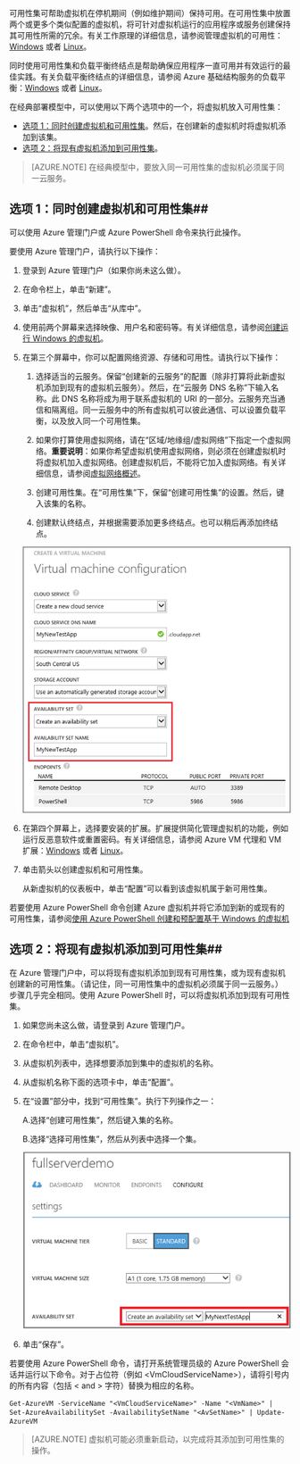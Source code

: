 

可用性集可帮助虚拟机在停机期间（例如维护期间）保持可用。在可用性集中放置两个或更多个类似配置的虚拟机，将可针对虚拟机运行的应用程序或服务创建保持其可用性所需的冗余。有关工作原理的详细信息，请参阅管理虚拟机的可用性：[Windows](/documentation/articles/virtual-machines-windows-manage-availability) 或者 [Linux](/documentation/articles/virtual-machines-linux-manage-availability)。

同时使用可用性集和负载平衡终结点是帮助确保应用程序一直可用并有效运行的最佳实践。有关负载平衡终结点的详细信息，请参阅 Azure 基础结构服务的负载平衡：[Windows](/documentation/articles/virtual-machines-windows-load-balance) 或者 [Linux](/documentation/articles/virtual-machines-linux-load-balance)。

在经典部署模型中，可以使用以下两个选项中的一个，将虚拟机放入可用性集：

- [选项 1：同时创建虚拟机和可用性集][]。然后，在创建新的虚拟机时将虚拟机添加到该集。
- [选项 2：将现有虚拟机添加到可用性集][]。

>[AZURE.NOTE] 在经典模型中，要放入同一可用性集的虚拟机必须属于同一云服务。

## <a id="createset"> </a>选项 1：同时创建虚拟机和可用性集##

可以使用 Azure 管理门户或 Azure PowerShell 命令来执行此操作。

要使用 Azure 管理门户，请执行以下操作：

1. 登录到 Azure 管理门户（如果你尚未这么做）。

2. 在命令栏上，单击“新建”。

3. 单击“虚拟机”，然后单击“从库中”。

4. 使用前两个屏幕来选择映像、用户名和密码等。有关详细信息，请参阅[创建运行 Windows 的虚拟机][]。

5. 在第三个屏幕中，你可以配置网络资源、存储和可用性。请执行以下操作：

	1. 选择适当的云服务。保留“创建新的云服务”的配置（除非打算将此新虚拟机添加到现有的虚拟机云服务）。然后，在“云服务 DNS 名称”下输入名称。此 DNS 名称将成为用于联系虚拟机的 URI 的一部分。云服务充当通信和隔离组。同一云服务中的所有虚拟机可以彼此通信、可以设置负载平衡，以及放入同一个可用性集。

	2. 如果你打算使用虚拟网络，请在“区域/地缘组/虚拟网络”下指定一个虚拟网络。**重要说明**：如果你希望虚拟机使用虚拟网络，则必须在创建虚拟机时将虚拟机加入虚拟网络。创建虚拟机后，不能将它加入虚拟网络。有关详细信息，请参阅[虚拟网络概述][]。

	3. 创建可用性集。在“可用性集”下，保留“创建可用性集”的设置。然后，键入该集的名称。

	4. 创建默认终结点，并根据需要添加更多终结点。也可以稍后再添加终结点。

	![创建新虚拟机的可用性集](./media/virtual-machines-common-classic-configure-availability/VMavailabilityset.png)

6. 在第四个屏幕上，选择要安装的扩展。扩展提供简化管理虚拟机的功能，例如运行反恶意软件或重置密码。有关详细信息，请参阅 Azure VM 代理和 VM 扩展：[Windows](/documentation/articles/virtual-machines-windows-classic-agents-and-extensions) 或者 [Linux](/documentation/articles/virtual-machines-linux-classic-agents-and-extensions)。

7.	单击箭头以创建虚拟机和可用性集。

	从新虚拟机的仪表板中，单击“配置”可以看到该虚拟机属于新可用性集。

若要使用 Azure PowerShell 命令创建 Azure 虚拟机并将它添加到新的或现有的可用性集，请参阅[使用 Azure PowerShell 创建和预配置基于 Windows 的虚拟机](/documentation/articles/virtual-machines-windows-classic-create-powershell)

## <a id="addmachine"> </a>选项 2：将现有虚拟机添加到可用性集##

在 Azure 管理门户中，可以将现有虚拟机添加到现有可用性集，或为现有虚拟机创建新的可用性集。（请记住，同一可用性集中的虚拟机必须属于同一云服务。） 步骤几乎完全相同。使用 Azure PowerShell 时，可以将虚拟机添加到现有可用性集。

1. 如果您尚未这么做，请登录到 Azure 管理门户。

2. 在命令栏中，单击“虚拟机”。

3. 从虚拟机列表中，选择想要添加到集中的虚拟机的名称。

4. 从虚拟机名称下面的选项卡中，单击“配置”。

5. 在“设置”部分中，找到“可用性集”。执行下列操作之一：

	A.选择“创建可用性集”，然后键入集的名称。

	B.选择“选择可用性集”，然后从列表中选择一个集。

	![创建现有虚拟机的可用性集](./media/virtual-machines-common-classic-configure-availability/VMavailabilityExistingVM.png)

6. 单击“保存”。

若要使用 Azure PowerShell 命令，请打开系统管理员级的 Azure PowerShell 会话并运行以下命令。对于占位符（例如 &lt;VmCloudServiceName&gt;），请将引号内的所有内容（包括 < and > 字符）替换为相应的名称。

	Get-AzureVM -ServiceName "<VmCloudServiceName>" -Name "<VmName>" | Set-AzureAvailabilitySet -AvailabilitySetName "<AvSetName>" | Update-AzureVM

>[AZURE.NOTE] 虚拟机可能必须重新启动，以完成将其添加到可用性集的操作。


<!-- LINKS -->
[选项 1：同时创建虚拟机和可用性集]: #createset
[选项 2：将现有虚拟机添加到可用性集]: #addmachine

[Azure 基础结构服务的负载平衡]: /documentation/articles/virtual-machines-linux-load-balance
[管理虚拟机的可用性]: /documentation/articles/virtual-machines-linux-manage-availability
[创建运行 Windows 的虚拟机]: /documentation/articles/virtual-machines-windows-classic-tutorial
[虚拟网络概述]: /documentation/articles/virtual-networks-overview

<!---HONumber=Mooncake_0215_2016-->